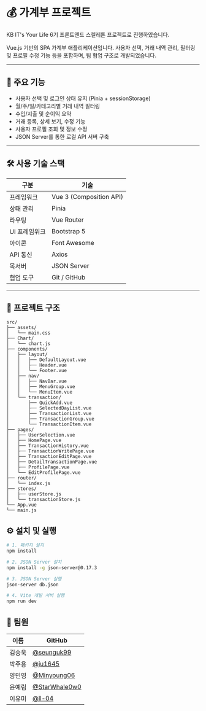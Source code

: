 # 💰 가계부 프로젝트

KB IT's Your Life 6기 프론트엔드 스켈레톤 프로젝트로 진행하였습니다.

Vue.js 기반의 SPA 가계부 애플리케이션입니다. 사용자 선택, 거래 내역 관리, 필터링 및 프로필 수정 기능 등을 포함하며, 팀 협업 구조로 개발되었습니다.

---

## 📌 주요 기능

- 사용자 선택 및 로그인 상태 유지 (Pinia + sessionStorage)
- 월/주/일/카테고리별 거래 내역 필터링
- 수입/지출 및 순이익 요약
- 거래 등록, 상세 보기, 수정 기능
- 사용자 프로필 조회 및 정보 수정
- JSON Server를 통한 로컬 API 서버 구축

---

## 🛠️ 사용 기술 스택

| 구분          | 기술                    |
| ------------- | ----------------------- |
| 프레임워크    | Vue 3 (Composition API) |
| 상태 관리     | Pinia                   |
| 라우팅        | Vue Router              |
| UI 프레임워크 | Bootstrap 5             |
| 아이콘        | Font Awesome            |
| API 통신      | Axios                   |
| 목서버        | JSON Server             |
| 협업 도구     | Git / GitHub            |

---

## 📁 프로젝트 구조

```
src/
├── assets/
│   └── main.css
├── Chart/
│   └── chart.js
├── components/
│   ├── layout/
│   │   ├── DefaultLayout.vue
│   │   ├── Header.vue
│   │   └── Footer.vue
│   ├── nav/
│   │   ├── NavBar.vue
│   │   ├── MenuGroup.vue
│   │   └── MenuItem.vue
│   └── transaction/
│       ├── QuickAdd.vue
│       ├── SelectedDayList.vue
│       ├── TransactionList.vue
│       ├── TransactionGroup.vue
│       └── TransactionItem.vue
├── pages/
│   ├── UserSelection.vue
│   ├── HomePage.vue
│   ├── TransactionHistory.vue
│   ├── TransactionWritePage.vue
│   ├── TransactionEditPage.vue
│   ├── DetailTransactionPage.vue
│   ├── ProfilePage.vue
│   └── EditProfilePage.vue
├── router/
│   └── index.js
├── stores/
│   ├── userStore.js
│   └── transactionStore.js
└── App.vue
└── main.js
```

## ⚙️ 설치 및 실행

```bash
# 1. 패키지 설치
npm install

# 2. JSON Server 설치
npm install -g json-server@0.17.3

# 3. JSON Server 실행
json-server db.json

# 4. Vite 개발 서버 실행
npm run dev
```

## 👥 팀원

| 이름   | GitHub                                           |
| ------ | ------------------------------------------------ |
| 김승욱 | [@seunguk99](https://github.com/seunguk99)       |
| 박주용 | [@ju1645](https://github.com/ju1645)             |
| 양민영 | [@Minyoung06](https://github.com/Minyoung06)     |
| 윤예림 | [@StarWhale0w0](https://github.com/StarWhale0w0) |
| 이유미 | [@ll-04](https://github.com/ll-04)               |

